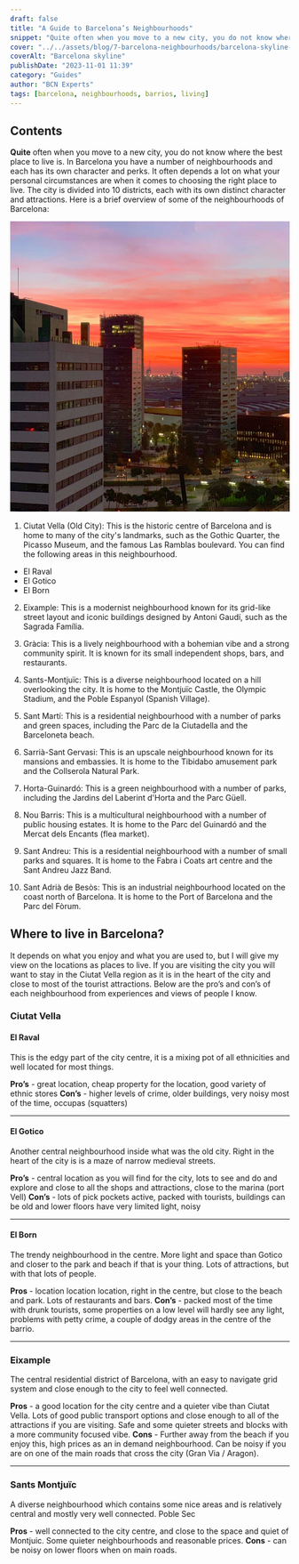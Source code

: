 ```yaml
---
draft: false
title: "A Guide to Barcelona’s Neighbourhoods"
snippet: "Quite often when you move to a new city, you do not know where the best place to live is. In Barcelona you have a number of neighbourhoods and each has its own character and perks. It often depends a lot on what your personal circumstances are when it comes to choosing the right place to live. The city is divided into 10 districts, each with its own distinct character and attractions."
cover: "../../assets/blog/7-barcelona-neighbourhoods/barcelona-skyline-464eda33.jpg"
coverAlt: "Barcelona skyline"
publishDate: "2023-11-01 11:39"
category: "Guides"
author: "BCN Experts"
tags: [barcelona, neighbourhoods, barrios, living]
---
```


## Contents

**Quite** often when you move to a new city, you do not know where the best place to live is. In Barcelona you have a number of neighbourhoods and each has its own character and perks. It often depends a lot on what your personal circumstances are when it comes to choosing the right place to live.
The city is divided into 10 districts, each with its own distinct character and attractions. Here is a brief overview of some of the neighbourhoods of Barcelona:

![Barcelona skyline](../../assets/blog/7-barcelona-neighbourhoods/barcelona-skyline-464eda33.jpg)

1. Ciutat Vella (Old City): This is the historic centre of Barcelona and is home to many of the city's landmarks, such as the Gothic Quarter, the Picasso Museum, and the famous Las Ramblas boulevard. You can find the following areas in this neighbourhood.

- El Raval
- El Gotico
- El Born

2. Eixample: This is a modernist neighbourhood known for its grid-like street layout and iconic buildings designed by Antoni Gaudí, such as the Sagrada Família.

3. Gràcia: This is a lively neighbourhood with a bohemian vibe and a strong community spirit. It is known for its small independent shops, bars, and restaurants.

4. Sants-Montjuïc: This is a diverse neighbourhood located on a hill overlooking the city. It is home to the Montjuïc Castle, the Olympic Stadium, and the Poble Espanyol (Spanish Village).

5. Sant Martí: This is a residential neighbourhood with a number of parks and green spaces, including the Parc de la Ciutadella and the Barceloneta beach.

6. Sarrià-Sant Gervasi: This is an upscale neighbourhood known for its mansions and embassies. It is home to the Tibidabo amusement park and the Collserola Natural Park.

7. Horta-Guinardó: This is a green neighbourhood with a number of parks, including the Jardins del Laberint d'Horta and the Parc Güell.

8. Nou Barris: This is a multicultural neighbourhood with a number of public housing estates. It is home to the Parc del Guinardó and the Mercat dels Encants (flea market).

9. Sant Andreu: This is a residential neighbourhood with a number of small parks and squares. It is home to the Fabra i Coats art centre and the Sant Andreu Jazz Band.

10. Sant Adrià de Besòs: This is an industrial neighbourhood located on the coast north of Barcelona. It is home to the Port of Barcelona and the Parc del Fòrum.


## Where to live in Barcelona?
It depends on what you enjoy and what you are used to, but I will give my view on the locations as places to live. 
If you are visiting the city you will want to stay in the Ciutat Vella region as it is in the heart of the city and close to most of the tourist attractions.
Below are the pro’s and con’s of each neighbourhood from experiences and views of people I know.

### Ciutat Vella

#### El Raval

This is the edgy part of the city centre, it is a mixing pot of all ethnicities and well located for most things.

**Pro’s** - great location, cheap property for the location, good variety of ethnic stores
**Con’s** - higher levels of crime, older buildings, very noisy most of the time, occupas (squatters)

-----

#### El Gotico

Another central neighbourhood inside what was the old city. Right in the heart of the city is is a maze of narrow medieval streets.

**Pro’s** - central location as you will find for the city, lots to see and do and explore and close to all the shops and attractions, close to the marina (port Vell)
**Con’s** - lots of pick pockets active, packed with tourists, buildings can be old and lower floors have very limited light, noisy

-----

#### El Born

The trendy neighbourhood in the centre. More light and space than Gotico and closer to the park and beach if that is your thing. Lots of attractions, but with that lots of people.

**Pros** - location location location, right in the centre, but close to the beach and park. Lots of restaurants and bars.
**Con’s** - packed most of the time with drunk tourists, some properties on a low level will hardly see any light, problems with petty crime, a couple of dodgy areas in the centre of the barrio.

-----

### Eixample
The central residential district of Barcelona, with an easy to navigate grid system and close enough to the city to feel well connected. 

**Pros** - a good location for the city centre and a quieter vibe than Ciutat Vella. Lots of good public transport options and close enough to all of the attractions if you are visiting. Safe and some quieter streets and blocks with a more community focused vibe.
**Cons** - Further away from the beach if you enjoy this, high prices as an in demand neighbourhood. Can be noisy if you are on one of the main roads that cross the city (Gran Via / Aragon).

-----

### Sants Montjuïc
A diverse neighbourhood which contains some nice areas and is relatively central and mostly very well connected.
Poble Sec

**Pros** - well connected to the city centre, and close to the space and quiet of Montjuic. Some quieter neighbourhoods and reasonable prices.
**Cons** - can be noisy on lower floors when on main roads. 
